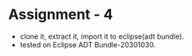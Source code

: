 # Assignment - 4
- clone it, extract it, import it to eclipse(adt bundle).
- tested on Eclipse ADT Bundle-20301030.
